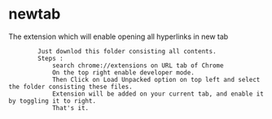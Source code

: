 # newtab
The extension which will enable opening all hyperlinks in new tab

            Just downlod this folder consisting all contents.
            Steps :
                search chrome://extensions on URL tab of Chrome
                On the top right enable developer mode.
                Then Click on Load Unpacked option on top left and select the folder consisting these files.
                Extension will be added on your current tab, and enable it by toggling it to right.
                That's it.
